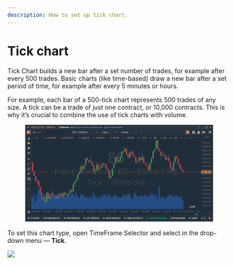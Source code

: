 ```yaml
---
description: How to set up tick chart.
---
```


# Tick chart

Tick ​​Chart builds a new bar after a set number of trades, for example after every 500 trades. Basic charts (like time-based) draw a new bar after a set period of time, for example after every 5 minutes or hours.

For example, each bar of a 500-tick chart represents 500 trades of any size. A tick can be a trade of just one contract, or 10,000 contracts. This is why it’s crucial to combine the use of tick charts with volume.

<figure><img src="../../../.gitbook/assets/image (3).png" alt=""><figcaption></figcaption></figure>

To set this chart type, open TimeFrame Selector and select in the drop-down menu — **Tick**.

![](../../../.gitbook/assets/tick-chart.gif)

